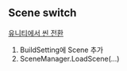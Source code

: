 ## Scene switch
[유니티에서 씬 전환](https://blockdmask.tistory.com/567)

1. BuildSetting에 Scene 추가
2. SceneManager.LoadScene(...)
